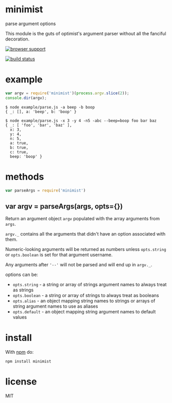 # minimist

parse argument options

This module is the guts of optimist's argument parser without all the
fanciful decoration.

[![browser support](https://ci.testling.com/substack/minimist.png)](http://ci.testling.com/substack/minimist)

[![build status](https://secure.travis-ci.org/substack/minimist.png)](http://travis-ci.org/substack/minimist)

# example

``` js
var argv = require('minimist')(process.argv.slice(2));
console.dir(argv);
```

```
$ node example/parse.js -a beep -b boop
{ _: [], a: 'beep', b: 'boop' }
```

```
$ node example/parse.js -x 3 -y 4 -n5 -abc --beep=boop foo bar baz
{ _: [ 'foo', 'bar', 'baz' ],
  x: 3,
  y: 4,
  n: 5,
  a: true,
  b: true,
  c: true,
  beep: 'boop' }
```

# methods

``` js
var parseArgs = require('minimist')
```

## var argv = parseArgs(args, opts={})

Return an argument object `argv` populated with the array arguments from `args`.

`argv._` contains all the arguments that didn't have an option associated with
them.

Numeric-looking arguments will be returned as numbers unless `opts.string` or
`opts.boolean` is set for that argument username.

Any arguments after `'--'` will not be parsed and will end up in `argv._`.

options can be:

* `opts.string` - a string or array of strings argument names to always treat as
strings
* `opts.boolean` - a string or array of strings to always treat as booleans
* `opts.alias` - an object mapping string names to strings or arrays of string
argument names to use as aliases
* `opts.default` - an object mapping string argument names to default values

# install

With [npm](https://npmjs.org) do:

```
npm install minimist
```

# license

MIT
